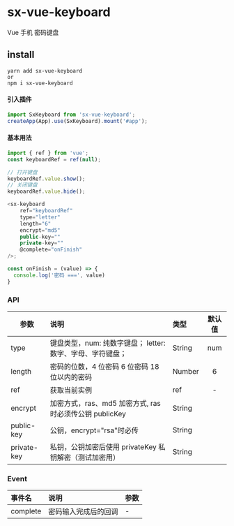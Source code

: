 # sx-vue-keyboard

Vue 手机 密码键盘

## install

```
yarn add sx-vue-keyboard
or
npm i sx-vue-keyboard
```

#### 引入插件

```javascript
import SxKeyboard from 'sx-vue-keyboard';
createApp(App).use(SxKeyboard).mount('#app');
```

#### 基本用法

```javascript
import { ref } from 'vue';
const keyboardRef = ref(null);

// 打开键盘
keyboardRef.value.show();
// 关闭键盘
keyboardRef.value.hide();

<sx-keyboard
	ref="keyboardRef"
	type="letter"
	length="6"
	encrypt="md5"
	public-key=""
	private-key=""
	@complete="onFinish"
/>;

const onFinish = (value) => {
  console.log('密码 ===', value)
}
```

### API

| 参数        | 说明                                                       | 类型   | 默认值 |
| ----------- | :--------------------------------------------------------- | :----- | :----: |
| type        | 键盘类型，num: 纯数字键盘； letter: 数字、字母、字符键盘； | String |  num   |
| length      | 密码的位数，4 位密码 6 位密码 18 位以内的密码              | Number |   6    |
| ref         | 获取当前实例                                               | ref    |   -    |
| encrypt     | 加密方式，ras、md5 加密方式, ras 时必须传公钥 publicKey    | String |        |
| public-key  | 公钥，encrypt="rsa"时必传                                  | String |        |
| private-key | 私钥，公钥加密后使用 privateKey 私钥解密（测试加密用）     | String |        |

### Event

| 事件名   | 说明                 | 参数 |
| :------- | :------------------- | :--- |
| complete | 密码输入完成后的回调 | -    |
